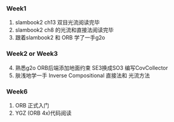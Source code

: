 <!--
 * @Author: Liu Weilong
 * @Date: 2021-01-15 09:17:10
 * @LastEditors: Liu Weilong 
 * @LastEditTime: 2021-02-04 16:00:44
 * @FilePath: /3rd-test-learning/work_record/learning_task/2021complete.md
 * @Description
-->

### Week1
1. slambook2 ch13 双目光流阅读完毕
2. slambook2 ch8 的光流和直接法阅读完毕
3. 跟着slambook2 和 ORB 学了一手g2o

### Week2 or Week3
4. 熟悉g2o ORB后端添加地面约束 SE3换成SO3 编写CovCollector
5. 肤浅地学一手 Inverse Compositional 直接法和 光流方法

### Week6
1. ORB 正式入门
2. YGZ (ORB 4x)代码阅读